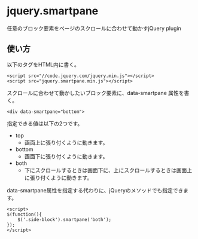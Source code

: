 jquery.smartpane
================

任意のブロック要素をページのスクロールに合わせて動かすjQuery plugin


使い方
------

以下のタグをHTML内に書く。

    <script src="//code.jquery.com/jquery.min.js"></script>
    <script src="jquery.smartpane.min.js"></script>

スクロールに合わせて動かしたいブロック要素に、data-smartpane 属性を書く。

    <div data-smartpane="bottom">

指定できる値は以下の2つです。

* top
    * 画面上に張り付くように動きます。
* bottom
    * 画面下に張り付くように動きます。
* both
    * 下にスクロールするときは画面下に、上にスクロールするときは画面上に張り付くように動きます。

data-smartpane属性を指定する代わりに、jQueryのメソッドでも指定できます。

    <script>
    $(function(){
        $('.side-block').smartpane('both');
    });
    </script>

